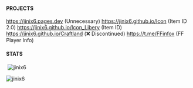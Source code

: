 #### PROJECTS
https://jinix6.pages.dev (Unnecessary)
https://jinix6.github.io/Icon (Item ID 2.0)
https://jinix6.github.io/Icon_Libery (Item ID)
https://jinix6.github.io/Craftland (❌ Discontinued)
https://t.me/FFinfox (FF Player Info)

#### STATS
<p>&nbsp;<img align="center" src="https://github-readme-stats.vercel.app/api?username=jinix6&show_icons=true&locale=en" alt="jinix6" /></p>

<p><img align="center" src="https://github-readme-streak-stats.herokuapp.com/?user=jinix6&" alt="jinix6" /></p>
